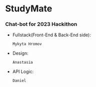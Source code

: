 # StudyMate
### Chat-bot for 2023 Hackithon

* Fullstack(Front-End & Back-End side):

      Mykyta Hromov

* Design:

      Anastasia

* API Logic:

      Daniel
